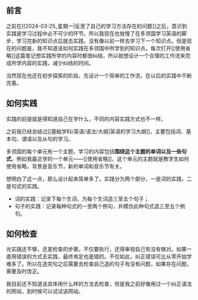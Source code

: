 ## 前言

之前在[[2024-03-25_星期一|反思了自己的学习方法存在的问题]]之后，意识到实践是学习过程中必不可少的环节。所以我现在也放慢了在多领国学习英语的脚步，学习完新的知识点后就去实践，没有像以前一样去学习下一个知识点。但是现在的问题是，我不知道该如何实践在多领国中所学到的知识点。每次打开[[使用省略]]这篇笔记想实践所学的内容时都很纠结，所以就想设计一个合理的工作流来完成所学内容的实践，减少纠结的时间。

当然现在也还在初步探索的阶段，先设计一个简单的工作流，在以后的实践中不断完善。

## 如何实践

实践的前提就是得知道自己在学什么，不同的内容实践方式也不一样。

之前我已经总结过[[基础学科/英语/语法/大纲|英语的学习大纲]]，主要包括词、基本句、谓语以及从句的学习。


多领国的每个单元有一个主题，学习的内容包括**围绕这个主题的单词以及一些句式**。例如我最近学的一个单元——[[使用省略]]，这个单元的主题就是教学生如何使用省略，背景是音乐节，新的单词和音乐节有关。

想明白了这一点，那么设计起来简单多了。实践分为两个部分，一是词的实践，二是句式的实践。

- 词的实践：记录下每个生词，为每个生词造三至五个句子；
- 句子的实践：记录每种句式的一至两个例句，并模仿此种句式造三至五个例句。

## 如何检查

光实践还不够，还差检查的步骤。不仅要执行，还得审视自己有没有做对。如果一直用错误的方式去实践，最终肯定也是错的。不仅如此，纠正错误可比从零开始学难多了。所以在造完句之后需要去检查自己造的句子有没有问题，如果存在问题，需要及时改正。

我目前还不知道该具体用什么样的方法去检查，但是我之前好像用过一个纠正语法的网站，到时候可以试试该网站。

